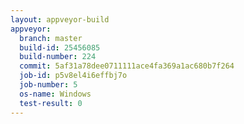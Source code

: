 ```yaml
---
layout: appveyor-build
appveyor:
  branch: master
  build-id: 25456085
  build-number: 224
  commit: 5af31a78dee0711111ace4fa369a1ac680b7f264
  job-id: p5v8el4i6effbj7o
  job-number: 5
  os-name: Windows
  test-result: 0
---
```

